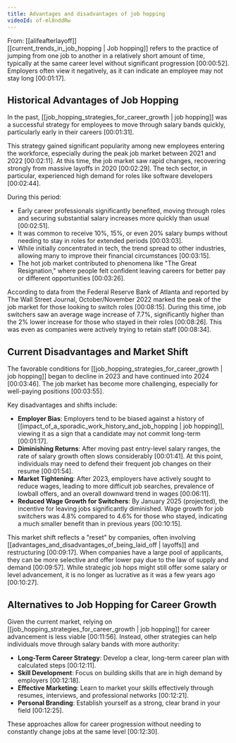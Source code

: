 ```yaml
---
title: Advantages and disadvantages of job hopping
videoId: of-ml8nddRw
---
```


From: [[alifeafterlayoff]] <br/> 
[[current_trends_in_job_hopping | Job hopping]] refers to the practice of jumping from one job to another in a relatively short amount of time, typically at the same career level without significant progression <a class="yt-timestamp" data-t="00:00:52">[00:00:52]</a>. Employers often view it negatively, as it can indicate an employee may not stay long <a class="yt-timestamp" data-t="00:01:17">[00:01:17]</a>.

## Historical Advantages of Job Hopping

In the past, [[job_hopping_strategies_for_career_growth | job hopping]] was a successful strategy for employees to move through salary bands quickly, particularly early in their careers <a class="yt-timestamp" data-t="00:01:31">[00:01:31]</a>.

This strategy gained significant popularity among new employees entering the workforce, especially during the peak job market between 2021 and 2022 <a class="yt-timestamp" data-t="00:02:11">[00:02:11]</a>. At this time, the job market saw rapid changes, recovering strongly from massive layoffs in 2020 <a class="yt-timestamp" data-t="00:02:29">[00:02:29]</a>. The tech sector, in particular, experienced high demand for roles like software developers <a class="yt-timestamp" data-t="00:02:44">[00:02:44]</a>.

During this period:
*   Early career professionals significantly benefited, moving through roles and securing substantial salary increases more quickly than usual <a class="yt-timestamp" data-t="00:02:51">[00:02:51]</a>.
*   It was common to receive 10%, 15%, or even 20% salary bumps without needing to stay in roles for extended periods <a class="yt-timestamp" data-t="00:03:03">[00:03:03]</a>.
*   While initially concentrated in tech, the trend spread to other industries, allowing many to improve their financial circumstances <a class="yt-timestamp" data-t="00:03:15">[00:03:15]</a>.
*   The hot job market contributed to phenomena like "The Great Resignation," where people felt confident leaving careers for better pay or different opportunities <a class="yt-timestamp" data-t="00:03:26">[00:03:26]</a>.

According to data from the Federal Reserve Bank of Atlanta and reported by The Wall Street Journal, October/November 2022 marked the peak of the job market for those looking to switch roles <a class="yt-timestamp" data-t="00:08:15">[00:08:15]</a>. During this time, job switchers saw an average wage increase of 7.7%, significantly higher than the 2% lower increase for those who stayed in their roles <a class="yt-timestamp" data-t="00:08:26">[00:08:26]</a>. This was even as companies were actively trying to retain staff <a class="yt-timestamp" data-t="00:08:34">[00:08:34]</a>.

## Current Disadvantages and Market Shift

The favorable conditions for [[job_hopping_strategies_for_career_growth | job hopping]] began to decline in 2023 and have continued into 2024 <a class="yt-timestamp" data-t="00:03:46">[00:03:46]</a>. The job market has become more challenging, especially for well-paying positions <a class="yt-timestamp" data-t="00:03:55">[00:03:55]</a>.

Key disadvantages and shifts include:
*   **Employer Bias**: Employers tend to be biased against a history of [[impact_of_a_sporadic_work_history_and_job_hopping | job hopping]], viewing it as a sign that a candidate may not commit long-term <a class="yt-timestamp" data-t="00:01:17">[00:01:17]</a>.
*   **Diminishing Returns**: After moving past entry-level salary ranges, the rate of salary growth often slows considerably <a class="yt-timestamp" data-t="00:01:41">[00:01:41]</a>. At this point, individuals may need to defend their frequent job changes on their resume <a class="yt-timestamp" data-t="00:01:54">[00:01:54]</a>.
*   **Market Tightening**: After 2023, employers have actively sought to reduce wages, leading to more difficult job searches, prevalence of lowball offers, and an overall downward trend in wages <a class="yt-timestamp" data-t="00:06:11">[00:06:11]</a>.
*   **Reduced Wage Growth for Switchers**: By January 2025 (projected), the incentive for leaving jobs significantly diminished. Wage growth for job switchers was 4.8% compared to 4.6% for those who stayed, indicating a much smaller benefit than in previous years <a class="yt-timestamp" data-t="00:10:15">[00:10:15]</a>.

This market shift reflects a "reset" by companies, often involving [[advantages_and_disadvantages_of_being_laid_off | layoffs]] and restructuring <a class="yt-timestamp" data-t="00:09:17">[00:09:17]</a>. When companies have a large pool of applicants, they can be more selective and offer lower pay due to the law of supply and demand <a class="yt-timestamp" data-t="00:09:57">[00:09:57]</a>. While strategic job hops might still offer some salary or level advancement, it is no longer as lucrative as it was a few years ago <a class="yt-timestamp" data-t="00:10:27">[00:10:27]</a>.

## Alternatives to Job Hopping for Career Growth

Given the current market, relying on [[job_hopping_strategies_for_career_growth | job hopping]] for career advancement is less viable <a class="yt-timestamp" data-t="00:11:56">[00:11:56]</a>. Instead, other strategies can help individuals move through salary bands with more authority:

*   **Long-Term Career Strategy**: Develop a clear, long-term career plan with calculated steps <a class="yt-timestamp" data-t="00:12:11">[00:12:11]</a>.
*   **Skill Development**: Focus on building skills that are in high demand by employers <a class="yt-timestamp" data-t="00:12:18">[00:12:18]</a>.
*   **Effective Marketing**: Learn to market your skills effectively through resumes, interviews, and professional networks <a class="yt-timestamp" data-t="00:12:21">[00:12:21]</a>.
*   **Personal Branding**: Establish yourself as a strong, clear brand in your field <a class="yt-timestamp" data-t="00:12:25">[00:12:25]</a>.

These approaches allow for career progression without needing to constantly change jobs at the same level <a class="yt-timestamp" data-t="00:12:30">[00:12:30]</a>.